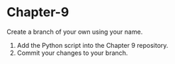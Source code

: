 # Chapter-9

Create a branch of your own using your name.
1. Add the Python script into the Chapter 9 repository.
2. Commit your changes to your branch. 
